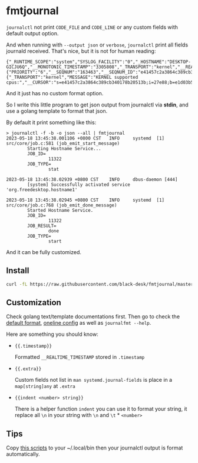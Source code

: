 # fmtjournal

`journalctl` not print `CODE_FILE` and `CODE_LINE` or any custom fields with
default output option.

And when running with `--output json` or `verbose`,
`journalctl` print all fields journald received.
That's nice, but it is not for human reading:

```
{"_RUNTIME_SCOPE":"system","SYSLOG_FACILITY":"0","_HOSTNAME":"DESKTOP-GICJU6Q","__MONOTONIC_TIMESTAMP":"3305808","_TRANSPORT":"kernel","__REALTIME_TIMESTAMP":"1687539615911669","_MACHINE_ID":"637a687e69f04cd0b>
{"PRIORITY":"6","__SEQNUM":"163463","__SEQNUM_ID":"e41457c2a3864c389cb340178b20513b","_MACHINE_ID":"637a687e69f04cd0bb298de2c737fc13","__MONOTONIC_TIMESTAMP":"3305822","_TRANSPORT":"kernel","_HOSTNAME":"DESKTO>
{"_TRANSPORT":"kernel","MESSAGE":"KERNEL supported cpus:","__CURSOR":"s=e41457c2a3864c389cb340178b20513b;i=27e88;b=e1d03b572fbf4c66b1c18be1d5cfe57d;m=327164;t=5feceef59cf09;x=31df3e70a561cd30","SYSLOG_IDENTIFI>
```

And it just has no custom format option.

So I write this little program to get json output from journalctl via **stdin**,
and use a golang template to format that json.

By default it print something like this:

```
> journalctl -f -b -o json --all | fmtjournal
2023-05-18 13:45:38.001106 +0800 CST   INFO     systemd  [1]
src/core/job.c:581 (job_emit_start_message)
        Starting Hostname Service...
        JOB_ID=
                11322
        JOB_TYPE=
                stat

2023-05-18 13:45:38.02939 +0800 CST    INFO     dbus-daemon [444]
        [system] Successfully activated service 'org.freedesktop.hostname1'

2023-05-18 13:45:38.02945 +0800 CST    INFO     systemd  [1]
src/core/job.c:768 (job_emit_done_message)
        Started Hostname Service.
        JOB_ID=
                11322
        JOB_RESULT=
                done
        JOB_TYPE=
                start
```

And it can be fully customized.

## Install

   ```bash
   curl -fL https://raw.githubusercontent.com/black-desk/fmtjournal/master/scripts/get.sh | sh
   ```

## Customization

Check golang text/template documentations first.
Then go to check the [default format](./consts/consts.go),
[oneline config](./examples/oneline) as well as `journalfmt --help`.

Here are something you should know:

- `{{.timestamp}}`

  Formatted `__REALTIME_TIMESTAMP` stored in `.timestamp`

- `{{.extra}}`

  Custom fields not list in `man systemd.journal-fields` is place in a
  `map[string]any` at `.extra`

- `{{indent <number> string}}`

  There is a helper function `indent` you can use it to format your string, it
  replace all `\n` in your string with `\n` and `\t` \* `<number>`

## Tips

Copy [this scripts](./tools/journalctl) to your ~/.local/bin then
your journalctl output is format automatically.
